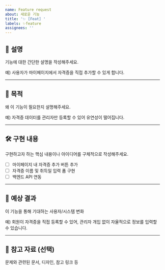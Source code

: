```yaml
---
name: Feature request
about: 새로운 기능
title: '✨ [Feat] '
labels: ✨feature
assignees: ''
---
```


## 📝 설명

기능에 대한 간단한 설명을 작성해주세요.

예) 사용자가 마이페이지에서 자격증을 직접 추가할 수 있게 합니다.

---

## 📌 목적

왜 이 기능이 필요한지 설명해주세요.

예) 자격증 데이터를 관리자만 등록할 수 있어 유연성이 떨어집니다.

---

## 🛠️ 구현 내용

구현하고자 하는 핵심 내용이나 아이디어를 구체적으로 작성해주세요.

- [ ] 마이페이지 내 자격증 추가 버튼 추가
- [ ] 자격증 이름 및 취득일 입력 폼 구현
- [ ] 백엔드 API 연동

---

## 🎯 예상 결과

이 기능을 통해 기대하는 사용자/시스템 변화

예) 회원이 자격증을 직접 등록할 수 있어, 관리자 개입 없이 자율적으로 정보를 입력할 수 있습니다.

---

## 📎 참고 자료 (선택)

문제와 관련된 문서, 디자인, 참고 링크 등
